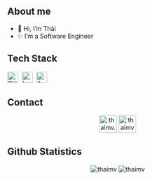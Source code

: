 ## About me
- 👋 Hi, I’m Thái
- ✨ I’m a Software Engineer

## Tech Stack 
[<img src="https://img.shields.io/badge/PHP-282C34?logo=php&logoColor=4E5B93" alt="PHP logo" title="PHP" height="25" />][tech_tools_anchor]&nbsp;
[<img src="https://img.shields.io/badge/Laravel-282C34?logo=laravel&logoColor=red" alt="Laravel logo" title="Laravel" height="25" />][tech_tools_anchor]&nbsp;
[<img src="https://img.shields.io/badge/AWS-282C34?logo=amazonwebservices&logoColor=F7C215" alt="AWS logo" title="AWS" height="25" />][tech_tools_anchor]&nbsp;


## Contact
<p align="center">
<a href="mailto:thaimv.dev@gmail.com" target="blank"><img align="center" src="https://cdn.simpleicons.org/gmail" alt="thaimv.dev@gmail.com" height="40" /></a>
<a href="https://www.linkedin.com/in/thaimv2k1/" target="blank"><img align="center" src="https://cdn.simpleicons.org/linkedin" alt="thaimv2k1" height="40" width="40" /></a>
</p>


## Github Statistics
<p align="center"> <img align="center" src="https://github-readme-stats.vercel.app/api/top-langs?username=thaimv&show_icons=true&locale=en&layout=compact&" alt="thaimv" />
<img align="center" src="https://github-readme-stats.vercel.app/api?username=thaimv&show_icons=true&locale=en" alt="thaimv" />
</p>


[tech_tools_anchor]: #tech
[learning_now_anchor]: #learning-now
[learning_next_anchor]: #learning-next

<!---
[<img src="https://img.shields.io/badge/git-282C34?logo=git&logoColor=F05032" alt="git logo" title="git" height="25" />][tech_tools_anchor]
&nbsp;
[<img src="https://img.shields.io/badge/VS%20Code-282C34?logo=visual-studio-code&logoColor=007ACC" alt="Visual Studio Code logo" title="Visual Studio Code" height="25" />][tech_tools_anchor]
&nbsp;
[<img src="https://img.shields.io/badge/Fastlane-282C34?logo=fastlane&logoColor=00F200" alt="Fastlane logo" title="Fastlane" height="25" />][tech_tools_anchor]
&nbsp;
<a name="learning-next"></a>

## 🔍  Where to find me

&nbsp;
[<img src="https://img.shields.io/badge/LinkedIn-282C34?logo=linkedin&logoColor=0077B5" alt="LinkedIn logo" title="LinkedIn" height="25" />](https://www.linkedin.com/in/thaimv.dev)

[tech_tools_anchor]: #bonjour--
[learning_now_anchor]: #learning-now
[learning_next_anchor]: #learning-next
👀 🌱 💞️ 📫✨ 
--->
